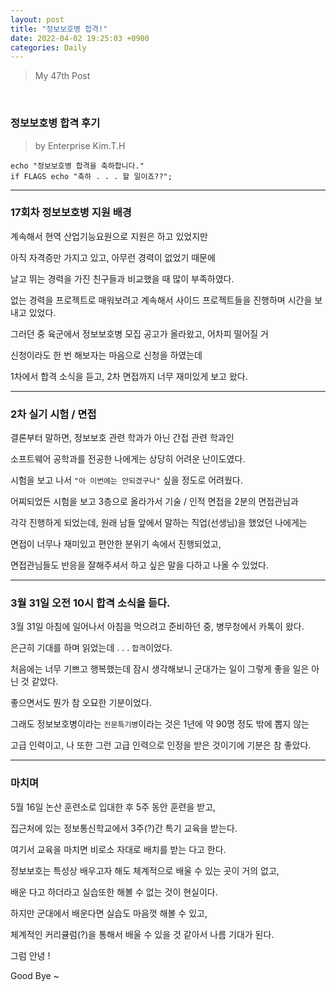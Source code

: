 ```yaml
---
layout: post
title: "정보보호병 합격!"
date: 2022-04-02 19:25:03 +0900
categories: Daily
---
```


> My 47th Post

<br>

### 정보보호병 합격 후기

> by Enterprise Kim.T.H

```shell
echo "정보보호병 합격을 축하합니다."
if FLAGS echo "축하 . . . 할 일이죠??";
```

---

### 17회차 정보보호병 지원 배경

계속해서 현역 산업기능요원으로 지원은 하고 있었지만

아직 자격증만 가지고 있고, 아무런 경력이 없었기 때문에

날고 뛰는 경력을 가진 친구들과 비교했을 때 많이 부족하였다.

없는 경력을 프로젝트로 매워보려고 계속해서 사이드 프로젝트들을 진행하며 시간을 보내고 있었다.

그러던 중 육군에서 정보보호병 모집 공고가 올라왔고, 어차피 떨어질 거

신청이라도 한 번 해보자는 마음으로 신청을 하였는데

1차에서 합격 소식을 듣고, 2차 면접까지 너무 재미있게 보고 왔다.

---

### 2차 실기 시험 / 면접

결론부터 말하면, 정보보호 관련 학과가 아닌 간접 관련 학과인

소프트웨어 공학과를 전공한 나에게는 상당히 어려운 난이도였다.

시험을 보고 나서 `"아 이번에는 안되겠구나"` 싶을 정도로 어려웠다.

어찌되었든 시험을 보고 3층으로 올라가서 기술 / 인적 면접을 2분의 면접관님과

각각 진행하게 되었는데, 원래 남들 앞에서 말하는 직업(선생님)을 했었던 나에게는

면접이 너무나 재미있고 편안한 분위기 속에서 진행되었고,

면접관님들도 반응을 잘해주셔서 하고 싶은 말을 다하고 나올 수 있었다.

---

### 3월 31일 오전 10시 합격 소식을 듣다.

3월 31일 아침에 일어나서 아침을 먹으려고 준비하던 중, 병무청에서 카톡이 왔다.

은근히 기대를 하며 읽었는데 . . . `합격`이었다.

처음에는 너무 기쁘고 행복했는데 잠시 생각해보니 군대가는 일이 그렇게 좋을 일은 아닌 것 같았다.

좋으면서도 뭔가 참 오묘한 기분이었다.

그래도 정보보호병이라는 `전문특기병`이라는 것은 1년에 약 90명 정도 밖에 뽑지 않는

고급 인력이고, 나 또한 그런 고급 인력으로 인정을 받은 것이기에 기분은 참 좋았다.

---

### 마치며

5월 16일 논산 훈련소로 입대한 후 5주 동안 훈련을 받고,

집근처에 있는 정보통신학교에서 3주(?)간 특기 교육을 받는다.

여기서 교육을 마치면 비로소 자대로 배치를 받는 다고 한다.

정보보호는 특성상 배우고자 해도 체계적으로 배울 수 있는 곳이 거의 없고,

배운 다고 하더라고 실습또한 해볼 수 없는 것이 현실이다.

하지만 군대에서 배운다면 실습도 마음껏 해볼 수 있고,

체계적인 커리큘럼(?)을 통해서 배울 수 있을 것 같아서 나름 기대가 된다.

그럼 안녕 !

Good Bye ~
